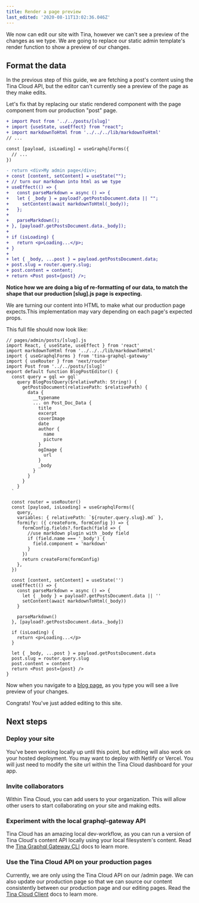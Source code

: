 ```yaml
---
title: Render a page preview
last_edited: '2020-08-11T13:02:36.046Z'
---
```


We now can edit our site with Tina, however we can't see a preview of the changes as we type.
We are going to replace our static admin template's render function to show a preview of our changes.

## Format the data

In the previous step of this guide, we are fetching a post's content using the Tina Cloud API, but the editor can't currently see a preview of the page as they make edits.

Let's fix that by replacing our static rendered component with the page component from our production "post" page.

```diff
+ import Post from '../../posts/[slug]'
+ import {useState, useEffect} from "react";
+ import markdownToHtml from '../../../lib/markdownToHtml'
// ...

const [payload, isLoading] = useGraphqlForms({
  // ...
})

- return <div>My admin page</div>;
+ const [content, setContent] = useState("");
+ // turn our markdown into html as we type
+ useEffect(() => {
+   const parseMarkdown = async () => {
+   let { _body } = payload?.getPostsDocument.data || "";
+     setContent(await markdownToHtml(_body));
+   };
+
+   parseMarkdown();
+ }, [payload?.getPostsDocument.data._body]);
+
+ if (isLoading) {
+   return <p>Loading...</p>;
+ }
+
+ let { _body, ...post } = payload.getPostsDocument.data;
+ post.slug = router.query.slug;
+ post.content = content;
+ return <Post post={post} />;
```

**Notice how we are doing a big of re-formatting of our data, to match the shape that our production [slug].js page is expecting.**

We are turning our content into HTML to make what our production page expects.This implementation may vary depending on each page's expected props.

This full file should now look like:

```jsx,copy
// pages/admin/posts/[slug].js
import React, { useState, useEffect } from 'react'
import markdownToHtml from '../../../lib/markdownToHtml'
import { useGraphqlForms } from 'tina-graphql-gateway'
import { useRouter } from 'next/router'
import Post from '../../posts/[slug]'
export default function BlogPostEditor() {
  const query = gql => gql`
    query BlogPostQuery($relativePath: String!) {
      getPostsDocument(relativePath: $relativePath) {
        data {
          __typename
          ... on Post_Doc_Data {
            title
            excerpt
            coverImage
            date
            author {
              name
              picture
            }
            ogImage {
              url
            }
            _body
          }
        }
      }
    }
  `

  const router = useRouter()
  const [payload, isLoading] = useGraphqlForms({
    query,
    variables: { relativePath: `${router.query.slug}.md` },
    formify: ({ createForm, formConfig }) => {
      formConfig.fields?.forEach(field => {
        //use markdown plugin with _body field
        if (field.name === '_body') {
          field.component = 'markdown'
        }
      })
      return createForm(formConfig)
    },
  })

  const [content, setContent] = useState('')
  useEffect(() => {
    const parseMarkdown = async () => {
      let { _body } = payload?.getPostsDocument.data || ''
      setContent(await markdownToHtml(_body))
    }

    parseMarkdown()
  }, [payload?.getPostsDocument.data._body])

  if (isLoading) {
    return <p>Loading...</p>
  }

  let { _body, ...post } = payload.getPostsDocument.data
  post.slug = router.query.slug
  post.content = content
  return <Post post={post} />
}
```

Now when you navigate to a [blog page](http://localhost:3000/admin/posts/hello-world), as you type you will see a live preview of your changes.

Congrats! You've just added editing to this site.

## Next steps

### Deploy your site

You've been working locally up until this point, but editing will also work on your hosted deployment. You may want to deploy with Netlify or Vercel. You will just need to modify the site url within the Tina Cloud dashboard for your app.

### Invite collaborators

Within Tina Cloud, you can add users to your organization. This will allow other users to start collaborating on your site and making edts.

### Experiment with the local graphql-gateway API

Tina Cloud has an amazing local dev-workflow, as you can run a version of Tina Cloud's content API locally using your local filesystem's content. Read the [Tina Graphql Gateway CLI](https://tinacms-site-next-git-tina-cloud-docs-tinacms.vercel.app/docs/tina-cloud/cli/) docs to learn more.

### Use the Tina Cloud API on your production pages

Currently, we are only using the Tina Cloud API on our /admin page. We can also update our production page so that we can source our content consistently between our production page and our editing pages. Read the [Tina Cloud Client](https://tinacms-site-next-git-tina-cloud-docs-tinacms.vercel.app/docs/tina-cloud/client/) docs to learn more.
